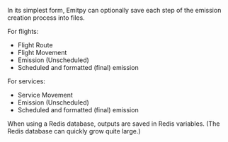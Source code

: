In its simplest form, Emitpy can optionally save each step of the emission creation process into files.

For flights:

- Flight Route
- Flight Movement
- Emission (Unscheduled)
- Scheduled and formatted (final) emission

For services:

- Service Movement
- Emission (Unscheduled)
- Scheduled and formatted (final) emission

When using a Redis database, outputs are saved in Redis variables. (The Redis database can quickly grow quite large.)
